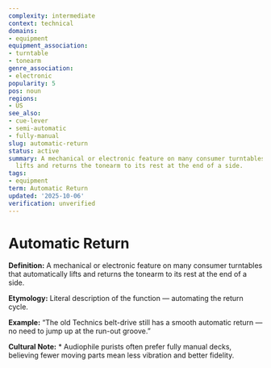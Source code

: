 ```yaml
---
complexity: intermediate
context: technical
domains:
- equipment
equipment_association:
- turntable
- tonearm
genre_association:
- electronic
popularity: 5
pos: noun
regions:
- US
see_also:
- cue-lever
- semi-automatic
- fully-manual
slug: automatic-return
status: active
summary: A mechanical or electronic feature on many consumer turntables that automatically
  lifts and returns the tonearm to its rest at the end of a side.
tags:
- equipment
term: Automatic Return
updated: '2025-10-06'
verification: unverified
---
```


# Automatic Return

**Definition:** A mechanical or electronic feature on many consumer turntables that automatically lifts and returns the tonearm to its rest at the end of a side.

**Etymology:** Literal description of the function — automating the return cycle.

**Example:** “The old Technics belt-drive still has a smooth automatic return — no need to jump up at the run-out groove.”

**Cultural Note:** * Audiophile purists often prefer fully manual decks, believing fewer moving parts mean less vibration and better fidelity.

